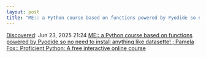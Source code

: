 ```yaml
---
layout: post
title: "ME:: a Python course based on functions powered by Pyodide so no need to install anything like datasette! ; Pamela Fox:: Proficient Python: A free interactive online course"
---
```

[Discovered](http://rolandtanglao.com/2020/07/29/p1-blogthis-checkvist-list-links-to-blog/): Jun 23, 2025 21:24 [ME:: a Python course based on functions powered by Pyodide so no need to install anything like datasette! ; Pamela Fox:: Proficient Python: A free interactive online course](https://blog.pamelafox.org/2025/06/proficient-python-free-interactive.html)
